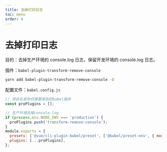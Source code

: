 ```yaml
---
title: 去掉打印日志
toc: menu
order: 4
---
```


<BackTop></BackTop>

# 去掉打印日志

目的：去掉生产环境的 console.log 日志，保留开发环境的 console.log 日志。

插件：`babel-plugin-transform-remove-console`

```bash
yarn add babel-plugin-transform-remove-console -D
```

配置文件：`babel.config.js`

```js
// 项目在发布时需要用到的babel插件
const proPlugins = [];

// 生产环境去掉console.log
if (process.env.NODE_ENV === 'production') {
  proPlugins.push('transform-remove-console');
}
module.exports = {
  presets: ['@vue/cli-plugin-babel/preset', ['@babel/preset-env', { modules: false }]],
  plugins: [...proPlugins],
};
```
